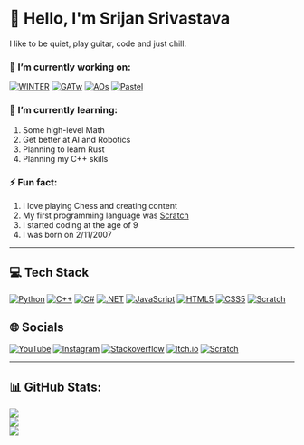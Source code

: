 # 👋 Hello, I'm Srijan Srivastava
I like to be quiet, play guitar, code and just chill.

### 🔭 I’m currently working on:
[![WINTER](https://github-readme-stats.vercel.app/api/pin/?username=SrijanSriv211&repo=WINTER&theme=ayu-mirage&hide_border=true)](https://github.com/SrijanSriv211/WINTER)
[![GATw](https://github-readme-stats.vercel.app/api/pin/?username=SrijanSriv211&repo=GAT-w&theme=ayu-mirage&hide_border=true)](https://github.com/SrijanSriv211/GAT-w)
[![AOs](https://github-readme-stats.vercel.app/api/pin/?username=SrijanSriv211&repo=AOs&theme=ayu-mirage&hide_border=true)](https://github.com/SrijanSriv211/AOs)
[![Pastel](https://github-readme-stats.vercel.app/api/pin/?username=SrijanSriv211&repo=Pastel&theme=ayu-mirage&hide_border=true)](https://github.com/SrijanSriv211/Pastel)

### 🌱 I’m currently learning:
1. Some high-level Math
2. Get better at AI and Robotics
3. Planning to learn Rust
4. Planning my C++ skills

### ⚡ Fun fact:
1. I love playing Chess and creating content
2. My first programming language was [Scratch](https://scratch.mit.edu/users/SuperStarIndustries)
3. I started coding at the age of 9
4. I was born on 2/11/2007

---

## 💻 Tech Stack
[![Python](https://img.shields.io/badge/Python-3776AB?style=for-the-badge&logo=python&logoColor=white)]()
[![C++](https://img.shields.io/badge/C%2B%2B-00599C?style=for-the-badge&logo=c%2B%2B&logoColor=white)]()
[![C#](https://img.shields.io/badge/C%23-239120?style=for-the-badge&logo=c-sharp&logoColor=white)]()
[![.NET](https://img.shields.io/badge/.NET-5C2D91?style=for-the-badge&logo=.net&logoColor=white)]()
[![JavaScript](https://img.shields.io/badge/JavaScript-F7DF1E?style=for-the-badge&logo=javascript&logoColor=black)]()
[![HTML5](https://img.shields.io/badge/HTML5-E34F26?style=for-the-badge&logo=HTML5&logoColor=white)]()
[![CSS5](https://img.shields.io/badge/CSS3-1572B6?style=for-the-badge&logo=css3&logoColor=white)]()
[![Scratch](https://img.shields.io/badge/Scratch-4D97FF?style=for-the-badge&logo=Scratch&logoColor=white)]()

## 🌐 Socials
[![YouTube](https://img.shields.io/badge/YouTube-FF0000?style=for-the-badge&logo=youtube&logoColor=white)](https://www.youtube.com/c/OnestateCoding)
[![Instagram](https://img.shields.io/badge/Instagram-E4405F?style=for-the-badge&logo=instagram&logoColor=white)](https://www.instagram.com/srijansrivastava72)
[![Stackoverflow](https://img.shields.io/badge/Stack_Overflow-FE7A16?style=for-the-badge&logo=stack-overflow&logoColor=white)](https://stackoverflow.com/users/18121288/SrijanSriv211)
[![Itch.io](https://img.shields.io/badge/Itch.io-FA5C5C?style=for-the-badge&logo=itchdotio&logoColor=white)](https://superstar-games.itch.io)
[![Scratch](https://img.shields.io/badge/Scratch-4D97FF?style=for-the-badge&logo=Scratch&logoColor=white)](https://scratch.mit.edu/users/SuperStarIndustries)

---

## 📊 GitHub Stats:
![](https://github-readme-stats.vercel.app/api?username=SrijanSriv211&theme=ayu-mirage&hide_border=false&include_all_commits=true&count_private=true)<br/>
![](https://github-readme-streak-stats.herokuapp.com/?user=SrijanSriv211&theme=ayu-mirage&hide_border=false)<br/>
![](https://github-readme-stats.vercel.app/api/top-langs/?username=SrijanSriv211&theme=ayu-mirage&hide_border=false&include_all_commits=true&count_private=true&layout=compact)
